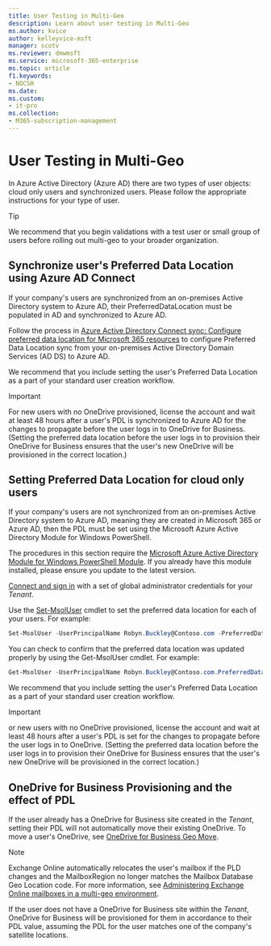 ```yaml
---
title: User Testing in Multi-Geo
description: Learn about user testing in Multi-Geo
ms.author: kvice
author: kelleyvice-msft
manager: scotv
ms.reviewer: dmwmsft
ms.service: microsoft-365-enterprise
ms.topic: article
f1.keywords:
- NOCSH
ms.date: 
ms.custom:
- it-pro
ms.collection:
- M365-subscription-management
---
```


# User Testing in Multi-Geo

In Azure Active Directory (Azure AD) there are two types of user objects: cloud only users and synchronized users. Please follow the appropriate instructions for your type of user.

>[!TIP]
>We recommend that you begin validations with a test user or small group of users before rolling out multi-geo to your broader organization.

## Synchronize user's Preferred Data Location using Azure AD Connect

If your company's users are synchronized from an on-premises Active Directory system to Azure AD, their PreferredDataLocation must be populated in AD and synchronized to Azure AD.

Follow the process in <a href="/azure/active-directory/hybrid/how-to-connect-sync-feature-preferreddatalocation" target="_blank">Azure Active Directory Connect sync: Configure preferred data location for Microsoft 365 resources</a> to configure Preferred Data Location sync from your on-premises Active Directory Domain Services (AD DS) to Azure AD.

We recommend that you include setting the user's Preferred Data Location as a part of your standard user creation workflow.

>[!IMPORTANT]
>For new users with no OneDrive provisioned, license the account and wait at least 48 hours after a user's PDL is synchronized to Azure AD for the changes to propagate before the user logs in to OneDrive for Business. (Setting the preferred data location before the user logs in to provision their OneDrive for Business ensures that the user's new OneDrive will be provisioned in the correct location.)

## Setting Preferred Data Location for cloud only users

If your company's users are not synchronized from an on-premises Active Directory system to Azure AD, meaning they are created in Microsoft 365 or Azure AD, then the PDL must be set using the Microsoft Azure Active Directory Module for Windows PowerShell.

The procedures in this section require the <a href="https://www.powershellgallery.com/packages/MSOnline/1.1.166.0" target="_blank">Microsoft Azure Active Directory Module for Windows PowerShell Module</a>. If you already have this module installed, please ensure you update to the latest version.

[Connect and sign in](connect-to-microsoft-365-powershell.md) with a set of global administrator credentials for your _Tenant_.

Use the [Set-MsolUser](/powershell/module/msonline/set-msoluser) cmdlet to set the preferred data location for each of your users. For example:

```PowerShell
Set-MsolUser -UserPrincipalName Robyn.Buckley@Contoso.com -PreferredDatalocation EUR
```

You can check to confirm that the preferred data location was updated properly by using the Get-MsolUser cmdlet. For example:

```PowerShell
Get-MsolUser -UserPrincipalName Robyn.Buckley@Contoso.com.PreferredDatalocation
```

We recommend that you include setting the user's Preferred Data Location as a part of your standard user creation workflow.

>[!IMPORTANT]
>or new users with no OneDrive provisioned, license the account and wait at least 48 hours after a user's PDL is set for the changes to propagate before the user logs in to OneDrive. (Setting the preferred data location before the user logs in to provision their OneDrive for Business ensures that the user's new OneDrive will be provisioned in the correct location.)

## OneDrive for Business Provisioning and the effect of PDL

If the user already has a OneDrive for Business site created in the _Tenant_, setting their PDL will not automatically move their existing OneDrive. To move a user's OneDrive, see [OneDrive for Business Geo Move](move-onedrive-between-geo-locations.md).

> [!NOTE]
> Exchange Online automatically relocates the user's mailbox if the PLD changes and the MailboxRegion no longer matches the Mailbox Database Geo Location code. For more information, see [Administering Exchange Online mailboxes in a multi-geo environment](administering-exchange-online-multi-geo.md).

If the user does not have a OneDrive for Business site within the _Tenant_, OneDrive for Business will be provisioned for them in accordance to their PDL value, assuming the PDL for the user matches one of the company's satellite locations.
